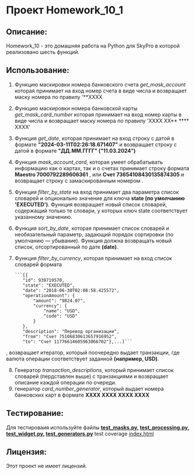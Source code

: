 # Проект Homework_10_1

## Описание:

Homework_10 - это домашняя работа на Python для SkyPro в которой реализовано шесть функций.

## Использование:

1. Функцию маскировки номера банковского счета *get_mask_account* которая принимает на вход номер счета в виде числа и
   возвращает маску номера по правилу
   '**XXXX
2. Функцию маскировки номера банковской карты *get_mask_card_number* которая принимает на вход номер карты в виде числа
   и возвращает маску номера по правилу
   'XXXX XX** **** XXXX'
3. Функция *get_date*, которая принимает на вход строку с датой в формате **"2024-03-11T02:26:18.671407"** и возвращает
   строку с датой в формате
   **"ДД.ММ.ГГГГ" ("11.03.2024")**
4. Функция *mask_account_card*, которая умеет обрабатывать информацию как о картах, так и о счетах принимает строку
   формата **Maestro 7000792289606361**
   , или **Счет 73654108430135874305** и возвращает строку с замаскированным номером .
5. Функция *filter_by_state* на вход принимает два параметра список словарей и опционально значение для ключа
   **state (по умолчанию 'EXECUTED')**. Функция возвращает новый список словарей, содержащий только те словари, у
   которых ключ
   state соответствует указанному значению.
6. Функция *sort_by_date*, которая принимает список словарей и необязательный параметр, задающий порядок сортировки
   (по умолчанию — убывание). Функция должна возвращать новый список, отсортированный по дате **(date)**.
7. Функция *filter_by_currency*, которая принимает на вход список словарей формата

       ```[{
          "id": 939719570,
          "state": "EXECUTED",
          "date": "2018-06-30T02:08:58.425572",
          "operationAmount": {
              "amount": "9824.07",
              "currency": {
                  "name": "USD",
                  "code": "USD"
              }
          },
          "description": "Перевод организации",
          "from": "Счет 75106830613657916952",
          "to": "Счет 11776614605963066702"},...]```

, возвращает итератор, который поочередно выдает транзакции, где валюта операции соответствует заданной
**(например, USD)**.

8. Генератор *transaction_descriptions*, который принимает список словарей (пердставлен выше) с транзакциями и
   возвращает описание каждой операции по очереди.
9. генератор *card_number_generator*, который выдает номера банковских карт в формате **XXXX XXXX XXXX XXXX**

## Тестирование:

Для тестироваия используйте файлы **[test_masks.py](tests%2Ftest_masks.py),
[test_processing.py](tests%2Ftest_processing.py), [test_widget.py](tests%2Ftest_widget.py), 
[test_generators.py](tests%2Ftest_generators.py)**
test coverage [index.html](htmlcov%2Findex.html)

## Лицензия:

Этот проект не имеет лицензий.
